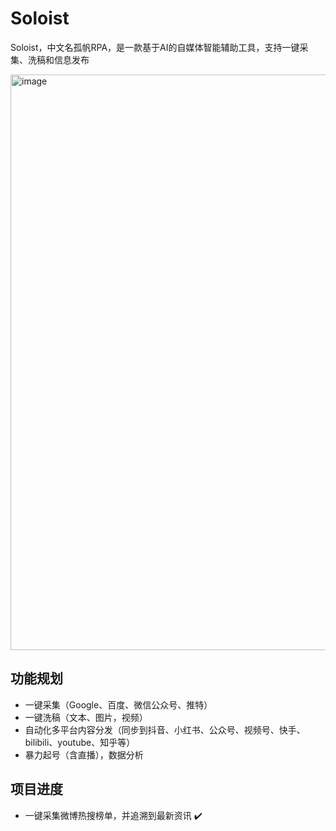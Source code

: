 # Soloist

Soloist，中文名孤帆RPA，是一款基于AI的自媒体智能辅助工具，支持一键采集、洗稿和信息发布

<img width="921" alt="image" src="https://github.com/LinkedSea/Soloist/assets/16484499/741afd04-8932-41e2-9e35-ed7b37da2447">

## 功能规划

* 一键采集（Google、百度、微信公众号、推特）
* 一键洗稿（文本、图片，视频） 
* 自动化多平台内容分发（同步到抖音、小红书、公众号、视频号、快手、bilibili、youtube、知乎等）
* 暴力起号（含直播），数据分析

## 项目进度

* 一键采集微博热搜榜单，并追溯到最新资讯 ✔️
